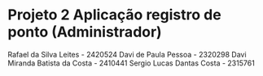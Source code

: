# Projeto 2 Aplicação registro de ponto (Administrador)


Rafael da Silva Leites - 2420524
Davi de Paula Pessoa - 2320298
Davi Miranda Batista da Costa - 2410441
Sergio Lucas Dantas Costa - 2315761
